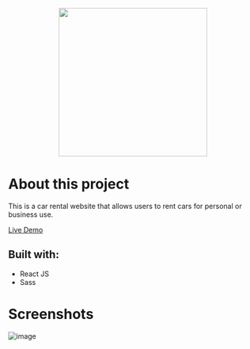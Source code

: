 <p align="center">
  <img src="https://user-images.githubusercontent.com/49983529/232037876-9f059a85-d39b-42a4-892d-1308bc4ce23c.png" width="300"/>
</p>

# About this project

This is a car rental website that allows users to rent cars for personal or business use. 

<a href="https://car-rental-sandy.vercel.app/">Live Demo</a>

## Built with:
- React JS
- Sass

# Screenshots

![image](https://user-images.githubusercontent.com/49983529/233051916-849892f0-e170-481d-b87a-e57de804b722.png)


